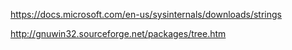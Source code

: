 https://docs.microsoft.com/en-us/sysinternals/downloads/strings

http://gnuwin32.sourceforge.net/packages/tree.htm
